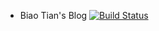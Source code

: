 * Biao Tian's Blog
[![Build Status](https://travis-ci.org/tianbiao/my-blog.svg?branch=master)](https://travis-ci.org/tianbiao/my-blog)
